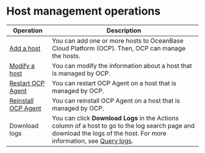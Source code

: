 Host management operations
===============================================

|                             Operation                              |                                                                                                     Description                                                                                                      |
|--------------------------------------------------------------------|----------------------------------------------------------------------------------------------------------------------------------------------------------------------------------------------------------------------|
| [Add a host](2.add-a-host-1.md)          | You can add one or more hosts to OceanBase Cloud Platform (OCP). Then, OCP can manage the hosts.                                                                                                                     |
| [Modify a host](3.modify-host.md)       | You can modify the information about a host that is managed by OCP.                                                                                                                                                  |
| [Restart OCP Agent](4.restart-the-ocp-agent.md)   | You can restart OCP Agent on a host that is managed by OCP.                                                                                                                                                          |
| [Reinstall OCP Agent](5.reinstall-ocp-agent.md) | You can reinstall OCP Agent on a host that is managed by OCP.                                                                                                                                                        |
| Download logs                                                      | You can click **Download Logs** in the Actions column of a host to go to the log search page and download the logs of the host. For more information, see [Query logs](../10.system-management-features/14.log-query.md). |
